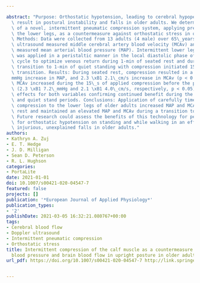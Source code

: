 ---
abstract: "Purpose: Orthostatic hypotension, leading to cerebral hypoperfusion, can\
  \ result in postural instability and falls in older adults. We determined the efficacy\
  \ of a novel, intermittent pneumatic compression system, applying pressure around\
  \ the lower legs, as a countermeasure against orthostatic stress in older adults.\
  \ Methods: Data were collected from 13 adults (4 male) over 65\_years of age. Non-invasive\
  \ ultrasound measured middle cerebral artery blood velocity (MCAv) and finger photoplethysmography\
  \ measured mean arterial blood pressure (MAP). Intermittent lower leg compression\
  \ was applied in a peristaltic manner in the local diastolic phase of each cardiac\
  \ cycle to optimize venous return during 1-min of seated rest and during a sit-to-stand\
  \ transition to 1-min of quiet standing with compression initiated 15\_s before\
  \ transition. Results: During seated rest, compression resulted in a 4.5 \xB1 6.5\_\
  mmHg increase in MAP, and 2.3 \xB1 2.1\_cm/s increase in MCAv (p < 0.05). MAP and\
  \ MCAv increased during the 15\_s of applied compression before the posture transition\
  \ (2.3 \xB1 7.2\_mmHg and 2.1 \xB1 4.0\_cm/s, respectively, p < 0.05) with main\
  \ effects for both variables confirming continued benefit during the transition\
  \ and quiet stand periods. Conclusions: Application of carefully timed, intermittent\
  \ compression to the lower legs of older adults increased MAP and MCAv during seated\
  \ rest and maintained an elevated MAP and MCAv during a transition to standing posture.\
  \ Future research could assess the benefits of this technology for persons at risk\
  \ for orthostatic hypotension on standing and while walking in an effort to reduce\
  \ injurious, unexplained falls in older adults."
authors:
- Kathryn A. Zuj
- E. T. Hedge
- J. D. Milligan
- Sean D. Peterson
- R. L. Hughson
categories:
- PortaLite
date: 2021-01-01
doi: 10.1007/s00421-020-04547-7
featured: false
projects: []
publication: '*European Journal of Applied Physiology*'
publication_types:
- '2'
publishDate: 2021-03-05 16:32:21.080767+00:00
tags:
- Cerebral blood flow
- Doppler ultrasound
- Intermittent pneumatic compression
- Orthostatic stress
title: Intermittent compression of the calf muscle as a countermeasure to protect
  blood pressure and brain blood flow in upright posture in older adults
url_pdf: https://doi.org/10.1007/s00421-020-04547-7 http://link.springer.com/10.1007/s00421-020-04547-7

---

